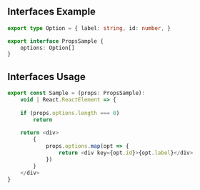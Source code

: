 ## Interfaces Example
```typescript
export type Option = { label: string, id: number, }

export interface PropsSample {
    options: Option[]
}
```



## Interfaces Usage
```typescript
export const Sample = (props: PropsSample): 
    void | React.ReactElement => {
    
    if (props.options.length === 0)
        return
    
    return <div>
        {
            props.options.map(opt => {
                return <div key={opt.id}>{opt.label}</div>
            })
        }
    </div>
}
```
